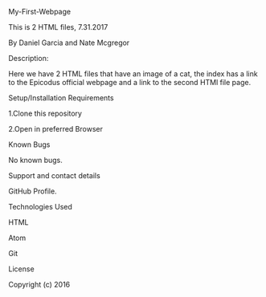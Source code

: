 My-First-Webpage

This is 2 HTML files, 7.31.2017

By Daniel Garcia and Nate Mcgregor

Description:

Here we have 2 HTML files that have an image of a cat, the index has a link to the Epicodus official webpage and a link to the second HTMl file page.

Setup/Installation Requirements

1.Clone this repository

2.Open in preferred Browser

Known Bugs

No known bugs.

Support and contact details

GitHub Profile.

Technologies Used

HTML

Atom

Git

License

Copyright (c) 2016

